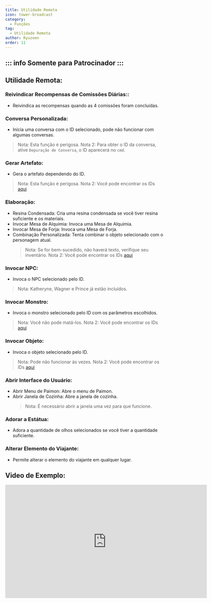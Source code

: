 ```yaml
---
title: Utilidade Remota
icon: tower-broadcast
category:
  - Funções
tag:
  - Utilidade Remota
author: Ryuzeen
order: 11
---
```


::: info Somente para Patrocinador
:::
---
## Utilidade Remota:
### Reivindicar Recompensas de Comissões Diárias::
- Reivindica as recompensas quando as 4 comissões foram concluídas.
### Conversa Personalizada:
- Inicia uma conversa com o ID selecionado, pode não funcionar com algumas conversas.
> Nota: Esta função é perigosa.
> Nota 2: Para obter o ID da conversa, ative `Depuração de Conversa`, o ID aparecerá no `cmd`.
### Gerar Artefato:
- Gera o artefato dependendo do ID.
> Nota: Esta função é perigosa.
> Nota 2: Você pode encontrar os IDs [aqui](https://github.com/jie65535/GrasscutterCommandGenerator/blob/main/Source/GrasscutterTools/Resources/en-us/Gadget.txt)
### Elaboração:
- Resina Condensada: Cria uma resina condensada se você tiver resina suficiente e os materiais.
- Invocar Mesa de Alquimia: Invoca uma Mesa de Alquimia.
- Invocar Mesa de Forja: Invoca uma Mesa de Forja.
- Combinação Personalizada: Tenta combinar o objeto selecionado com o personagem atual.
    > Nota: Se for bem-sucedido, não haverá texto, verifique seu inventário.
    > Nota 2: Você pode encontrar os IDs [aqui](https://github.com/jie65535/GrasscutterCommandGenerator/blob/main/Source/GrasscutterTools/Resources/en-us/Item.txt)
### Invocar NPC:
- Invoca o NPC selecionado pelo ID.
> Nota: Katheryne, Wagner e Prince já estão incluídos.
### Invocar Monstro:
- Invoca o monstro selecionado pelo ID com os parâmetros escolhidos.
> Nota: Você não pode matá-los.
> Nota 2: Você pode encontrar os IDs [aqui](https://github.com/jie65535/GrasscutterCommandGenerator/blob/main/Source/GrasscutterTools/Resources/en-us/Monster.txt)
### Invocar Objeto:
- Invoca o objeto selecionado pelo ID.
> Nota: Pode não funcionar às vezes.
> Nota 2: Você pode encontrar os IDs [aqui](https://github.com/jie65535/GrasscutterCommandGenerator/blob/main/Source/GrasscutterTools/Resources/en-us/Item.txt)
### Abrir Interface do Usuário:
- Abrir Menu de Paimon: Abre o menu de Paimon.
- Abrir Janela de Cozinha: Abre a janela de cozinha.
    > Nota: É necessário abrir a janela uma vez para que funcione.
### Adorar a Estátua:
- Adora a quantidade de olhos selecionados se você tiver a quantidade suficiente.
### Alterar Elemento do Viajante:
- Permite alterar o elemento do viajante em qualquer lugar.

## Video de Exemplo:

<div class="iframe-container"><iframe width="640" height="360" src="https://www.youtube.com/embed/XGztUEy82sE?list=PL5eI1Tb64p56g27qfYk7VuFTz4FK6YrKa" title="Korepi - Remote Utilities (Sponsor)" frameborder="0" allow="accelerometer; autoplay; clipboard-write; encrypted-media; gyroscope; picture-in-picture; web-share" allowfullscreen></iframe></div>
